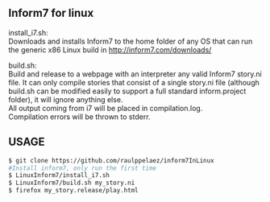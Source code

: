 ## Inform7 for linux

install_i7.sh:  
	Downloads and installs Inform7 to the home folder of any OS that can run the generic x86 Linux build in http://inform7.com/downloads/  

build.sh:  
	Build and release to a webpage with an interpreter any valid Inform7 story.ni file. It can only compile stories that consist of a single story.ni file (although build.sh can be modified easily to support a full standard inform.project folder), it will ignore anything else.  
	All output coming from i7 will be placed in compilation.log.  
	Compilation errors will be thrown to stderr.  
	
## USAGE

```bash
$ git clone https://github.com/raulppelaez/inform7InLinux
#Install inform7, only run the first time
$ LinuxInform7/install_i7.sh
$ LinuxInform7/build.sh my_story.ni
$ firefox my_story.release/play.html
```
	
	
	
